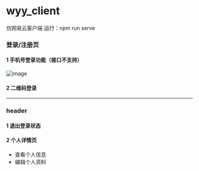 # wyy_client
仿网易云客户端
运行：npm run serve

### 登录/注册页
#### 1 手机号登录功能（接口不支持）
![image](https://github.com/prominent6/wyy_client/assets/93392935/4afd1c1f-f05c-48f8-b24d-110ce7517ed9)

#### 2 二维码登录
***
### header
#### 1 退出登录状态
#### 2 个人详情页
* 查看个人信息
* 编辑个人资料

